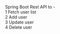 Spring Boot Rest API to -<br/>
1 Fetch user list<br/>
2 Add user<br/>
3 Update user<br/>
4 Delete user<br/>
